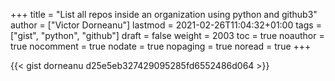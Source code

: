 +++
title = "List all repos inside an organization using python and github3"
author = ["Victor Dorneanu"]
lastmod = 2021-02-26T11:04:32+01:00
tags = ["gist", "python", "github"]
draft = false
weight = 2003
toc = true
noauthor = true
nocomment = true
nodate = true
nopaging = true
noread = true
+++

{{< gist dorneanu d25e5eb327429095285fd6552486d064 >}}
